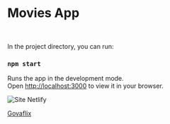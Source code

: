 # Movies App

<br>

In the project directory, you can run:

### `npm start`

Runs the app in the development mode.\
Open [http://localhost:3000](http://localhost:3000) to view it in your browser.

![Site Netlify](https://img.shields.io/badge/Site-Netlify-green?style=for-the-badge)

<a href="https://govaflix.netlify.app/">Govaflix</a>
